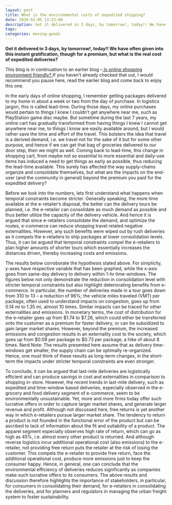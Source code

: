 ```yaml
---
layout: post
title: What is the environmental costs of expedited shipping?
date: 2020-02-05 13:23:00
description: Get it delivered in 3 days, by tomorrow!, today!! We have often given into this instant gratification, though for a premium, but what is the real cost of expedited deliveries?
tags: 
categories: moving-goods
---
```


**Get it delivered in 3 days, by tomorrow!, today!! We have often given into this instant gratification, though for a premium, but what is the real cost of expedited deliveries?**

This blog is in continuation to an earlier blog –<a href="https://anmol1104.github.io/blog/2019/onlineshopping/"> Is online shopping environment friendly? </a>If you haven’t already checked that out, I would recommend you pause here, read the earlier blog and come back to enjoy this one.

In the early days of online shopping, I remember getting packages delivered to my home in about a week or two from the day of purchase. In logistics jargon, this is called lead-time. During those days, my online purchases would pertain to things I knew I couldn’t get anywhere near me, such as PlayStation game disc maybe. But sometime during the last 7 years, my online cart has gradually transformed from having things I knew I cannot get anywhere near me, to things I know are easily available around, but I would rather save the time and effort of the travel. This bolsters the idea that travel is a derived demand, i.e. we travel not for the sake of it but for some other purpose, and hence if we can get that bag of groceries delivered to our door step, then we might as well. Coming back to lead-time, this change in shopping cart, from maybe not so essential to more essential and daily-use items has induced a need to get things as early as possible, thus reducing the lead-time available. This surely has affected the way supply-chains organize and consolidate themselves, but what are the impacts on the end-user (and the community in general) beyond the premium you paid for the expedited delivery?

Before we look into the numbers, lets first understand what happens when temporal constraints become stricter. Generally speaking, the more time available at the e-retailer’s disposal, the better can the delivery tours be planned, i.e. the e-retailer can consolidate as much demand as possible and thus better utilize the capacity of the delivery vehicle. And hence it is argued that since e-retailers consolidate the demand, and optimize the routes, e-commerce can reduce shopping travel related negative externalities. However, any such benefits were wiped out by rush deliveries as it compels the e-retailers to ship packages at lower consolidation levels. Thus, it can be argued that temporal constraints compel the e-retailers to plan higher amounts of shorter tours which essentially increases the distances driven, thereby increasing costs and emissions. 

The results below corroborate the hypothesis stated above. For simplicity, y-axes have respective variable that has been graphed, while the x-axis goes from same-day delivery to delivery within 1-hr time-windows. The figures below not only demonstrate the reduction in consolidation level with stricter temporal constraints but also highlight deteriorating benefits from e-commerce. In particular, the number of deliveries made in a tour goes down from 310 to 13 – a reduction of 96%; the vehicle miles traveled (VMT) per package, often used to understand impacts on congestion, goes up from 0.14 mi to 1.35 mi, almost 10 times. Similar impacts can be traced for other externalities and emissions. In monetary terms, the cost of distribution for the e-retailer goes up from $1.74 to $7.26, which could either be transferred onto the customer as a premium for faster delivery, or can be subsidized to gain larger market shares. However, beyond the premium, the increased emissions and congestion results in an externality cost to the society, which goes up from $0.09 per package to $0.73 per package, a hike of about 8 times.
Nerd Note: The results presented here assume that as delivery time-windows get smaller, the supply chain can be optimally re-organized. Hence, one must think of these results as long-term changes, in the short-term the impacts under stricter temporal constraints are even stronger.

To conclude, it can be argued that last-mile deliveries are logistically efficient and can produce savings in cost and externalities in comparison to shopping in-store. However, the recent trends in last-mile delivery, such as expedited and time-window based deliveries, especially observed in the e-grocery and food delivery segment of e-commerce, seem to be environmentally unsustainable. Yet, more and more firms today offer such lucrative offers in order to capture larger market shares, and generate larger revenue and profit. Although not discussed here, free returns is yet another way in which e-retailers pursue larger market share. The tendency to return a product is not founded in the functional error of the product but can be ascribed to lack of information about the fit and suitability of a product. The apparel segment especially observes high rate of return, which can go as high as 45%, i.e. almost every other product is returned. And although reverse logistics incur additional operational cost (also emissions) to the e-retailer, not providing free return puts the retailer at the risk of losing the customer. This compels the e-retailer to provide free return, face the additional operational cost, produce more emissions just to keep the consumer happy. Hence, in general, one can conclude that the environmental efficiency of deliveries reduces significantly as companies make such lucrative offers to its consumers. The above results and discussion therefore highlights the importance of stakeholders, in particular, for consumers in consolidating their demand, for e-retailers in consolidating the deliveries, and for planners and regulators in managing the urban freight system to foster sustainability.
